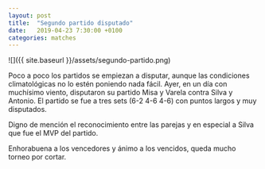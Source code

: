 ```yaml
---
layout: post
title:  "Segundo partido disputado"
date:   2019-04-23 7:30:00 +0100
categories: matches
---
```


![]({{ site.baseurl }}/assets/segundo-partido.png)

Poco a poco los partidos se empiezan a disputar, aunque las condiciones climatológicas no lo estén poniendo
nada fácil. Ayer, en un día con muchísimo viento, disputaron su partido Misa y Varela contra Silva y Antonio.
El partido se fue a tres sets (6-2 4-6 4-6) con puntos largos y muy disputados.

Digno de mención el reconocimiento entre las parejas y en especial a Silva que fue el MVP del partido.

Enhorabuena a los vencedores y ánimo a los vencidos, queda mucho torneo por cortar.
